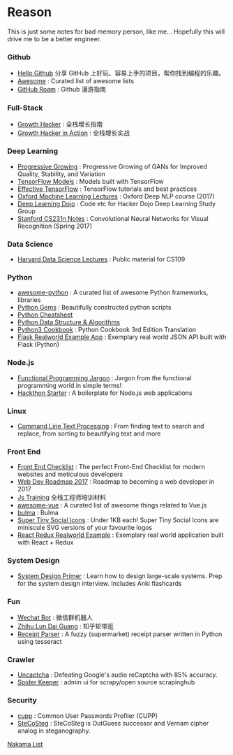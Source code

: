 # Reason

This is just some notes for bad memory person, like me...
Hopefully this will drive me to be a better engineer.


### Github

* [Hello Github](https://github.com/521xueweihan/HelloGitHub) 分享 GitHub 上好玩、容易上手的项目，帮你找到编程的乐趣。
* [Awesome](https://github.com/sindresorhus/awesome) : Curated list of awesome lists
* [GitHub Roam](https://github.com/phodal/github-roam) : Github 漫游指南

### Full-Stack

* [Growth Hacker](https://github.com/phodal/growth-in-action) : 全栈增长指南
* [Growth Hacker in Action](https://github.com/phodal/growth-in-action) : 全栈增长实战

### Deep Learning

* [Progressive Growing](https://github.com/tkarras/progressive_growing_of_gans) : Progressive Growing of GANs for Improved Quality, Stability, and Variation
* [TensorFlow Models](https://github.com/tensorflow/models) : Models built with TensorFlow
* [Effective TensorFlow](https://github.com/vahidk/EffectiveTensorflow) : TensorFlow tutorials and best practices
* [Oxford Machine Learning Lectures](https://github.com/oxford-cs-deepnlp-2017/lectures) : Oxford Deep NLP course (2017)
* [Deep Learning Dojo](https://github.com/mike-bowles/hdDeepLearningStudy) : Code etc for Hacker Dojo Deep Learning Study Group
* [Stanford CS231n Notes](https://github.com/cs231n/cs231n.github.io) : Convolutional Neural Networks for Visual Recognition (Spring 2017)

### Data Science

* [Harvard Data Science Lectures](https://github.com/cs109/2015) : Public material for CS109

### Python

* [awesome-python](https://github.com/vinta/awesome-python) : A curated list of awesome Python frameworks, libraries
* [Python Gems](https://github.com/RealHacker/python-gems) : Beautifully constructed python scripts
* [Python Cheatsheet](https://github.com/juliangaal/python-cheat-sheet)
* [Python Data Structure & Algorithms](https://github.com/keon/algorithms)
* [Python3 Cookbook](https://github.com/yidao620c/python3-cookbook) : Python Cookbook 3rd Edition Translation
* [Flask Realworld Example App](https://github.com/gothinkster/flask-realworld-example-app) : Exemplary real world JSON API built with Flask (Python) 

### Node.js

* [Functional Programming Jargon](https://github.com/hemanth/functional-programming-jargon) : Jargon from the functional programming world in simple terms!
* [Hackthon Starter](https://github.com/sahat/hackathon-starter) : A boilerplate for Node.js web applications

### Linux

* [Command Line Text Processing](https://github.com/learnbyexample/Command-line-text-processing) : From finding text to search and replace, from sorting to beautifying text and more

### Front End

* [Front End Checklist](https://github.com/thedaviddias/Front-End-Checklist) : The perfect Front-End Checklist for modern websites and meticulous developers
* [Web Dev Roadmap 2017](https://github.com/kamranahmedse/developer-roadmap) : Roadmap to becoming a web developer in 2017
* [Js Training](https://github.com/ruanyf/jstraining) 全栈工程师培训材料
* [awesome-vue](https://github.com/vuejs/awesome-vue) : A curated list of awesome things related to Vue.js
* [bulma](https://github.com/jgthms/bulma) : Bulma
* [Super Tiny Social Icons](https://github.com/edent/SuperTinySocialIcons) : Under 1KB each! Super Tiny Social Icons are miniscule SVG versions of your favourite logos
* [React Redux Realworld Example](https://github.com/gothinkster/react-redux-realworld-example-app) : Exemplary real world application built with React + Redux

### System Design

* [System Design Primer](https://github.com/donnemartin/system-design-primer) : Learn how to design large-scale systems. Prep for the system design interview. Includes Anki flashcards

### Fun

* [Wechat Bot](https://github.com/grapeot/WechatForwardBot) : 微信群机器人
* [Zhihu Lun Dai Guang](https://github.com/lyyyuna/zhihu_lundaiguang) : 知乎轮带逛
* [Receipt Parser](https://github.com/mre/receipt-parser) : A fuzzy (supermarket) receipt parser written in Python using tesseract

### Crawler

* [Uncaptcha](https://github.com/ecthros/uncaptcha) : Defeating Google's audio reCaptcha with 85% accuracy. 
* [Spider Keeper](https://github.com/DormyMo/SpiderKeeper) : admin ui for scrapy/open source scrapinghub

### Security

* [cupp](https://github.com/Mebus/cupp) : Common User Passwords Profiler (CUPP)
* [SteCoSteg](https://github.com/cryptolok/SteCoSteg) : SteCoSteg is OutGuess successor and Vernam cipher analog in steganography.


[Nakama List](NAKAMA.md)
